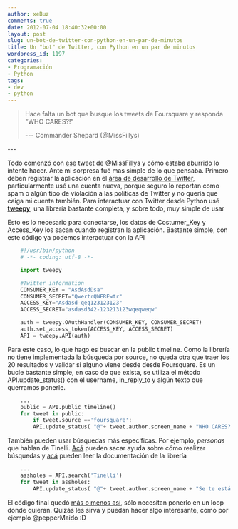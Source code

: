 ```yaml
---
author: xeBuz
comments: true
date: 2012-07-04 18:40:32+00:00
layout: post
slug: un-bot-de-twitter-con-python-en-un-par-de-minutos
title: Un "bot" de Twitter, con Python en un par de minutos
wordpress_id: 1197
categories:
- Programación
- Python
tags:
- dev
- python
---
```


<blockquote>Hace falta un bot que busque los tweets de Foursquare y responda "WHO CARES?!"

--- Commander Shepard (@MissFillys)
</blockquote>
---


Todo comenzó con [ese](https://twitter.com/MissFillys/status/220272671894671360) tweet de @MissFillys y cómo estaba aburrido lo intenté hacer. Ante mi sorpresa fué mas simple de lo que pensaba. Primero deben registrar la aplicación en el [área de desarrollo de Twitter](https://dev.twitter.com/apps), particularmente usé una cuenta nueva, porque seguro lo reportan como spam o algún tipo de violación a las políticas de Twitter y no quería que caiga mi cuenta también. Para interactuar con Twitter desde Python usé **[tweepy](https://github.com/tweepy/tweepy)**, una librería bastante completa, y sobre todo, muy simple de usar

Esto es lo necesario para conectarse, los datos de Costumer_Key y Access_Key los sacan cuando registran la aplicación. Bastante simple, con este código ya podemos interactuar con la API


```python
    #!/usr/bin/python
    # -*- coding: utf-8 -*-

    import tweepy

    #Twitter information
    CONSUMER_KEY = "AsdAsdDsa"
    CONSUMER_SECRET="QwertrQWEREwtr"
    ACCESS_KEY="Asdasd-qeq123123123"
    ACCESS_SECRET="asdasd342-123213123wqeqweqw"

    auth = tweepy.OAuthHandler(CONSUMER_KEY, CONSUMER_SECRET)
    auth.set_access_token(ACCESS_KEY, ACCESS_SECRET)
    API = tweepy.API(auth)
```


Para este caso, lo que hago es buscar en la public timeline. Como la librería no tiene implementada la búsqueda por source, no queda otra que traer los 20 resultados y validar si alguno viene desde desde Foursquare. Es un bucle bastante simple, en caso de que exista, se utiliza el método API.update_status() con el username, in_reply_to y algún texto que querramos ponerle.


```python
    ...
    public = API.public_timeline()
    for tweet in public:
        if tweet.source =='foursquare':
        API.update_status( "@"+ tweet.author.screen_name + "WHO CARES?!" , tweet.id)
```


También pueden usar búsquedas más específicas. Por ejemplo, _personas_ que hablan de Tinelli. [Acá](https://dev.twitter.com/docs/using-search) pueden sacar ayuda sobre cómo realizar búsquedas y [acá](http://packages.python.org/tweepy/html/api.html) pueden leer la documentación de la librería

```python
    ...
    assholes = API.search('Tinelli')
    for tweet in assholes:
        API.update_status( "@"+ tweet.author.screen_name + "Se te está pudriendo el cerebro..." , tweet.id)
```

El código final quedó [más o menos así](https://gist.github.com/3044158), sólo necesitan ponerlo en un loop donde quieran. Quizás les sirva y puedan hacer algo interesante, como por ejemplo @pepperMaido :D
